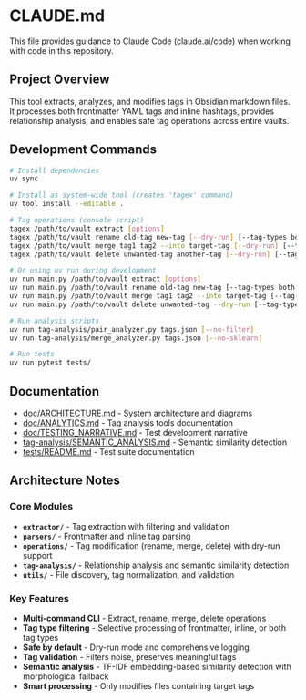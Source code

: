 # CLAUDE.md

This file provides guidance to Claude Code (claude.ai/code) when working with code in this repository.

## Project Overview

This tool extracts, analyzes, and modifies tags in Obsidian markdown files. It processes both frontmatter YAML tags and inline hashtags, provides relationship analysis, and enables safe tag operations across entire vaults.

## Development Commands

```bash
# Install dependencies
uv sync

# Install as system-wide tool (creates 'tagex' command)
uv tool install --editable .

# Tag operations (console script)
tagex /path/to/vault extract [options]
tagex /path/to/vault rename old-tag new-tag [--dry-run] [--tag-types both|frontmatter|inline]
tagex /path/to/vault merge tag1 tag2 --into target-tag [--dry-run] [--tag-types both|frontmatter|inline]
tagex /path/to/vault delete unwanted-tag another-tag [--dry-run] [--tag-types both|frontmatter|inline]

# Or using uv run during development
uv run main.py /path/to/vault extract [options]
uv run main.py /path/to/vault rename old-tag new-tag [--tag-types both|frontmatter|inline]
uv run main.py /path/to/vault merge tag1 tag2 --into target-tag [--tag-types both|frontmatter|inline]
uv run main.py /path/to/vault delete unwanted-tag --dry-run [--tag-types both|frontmatter|inline]

# Run analysis scripts  
uv run tag-analysis/pair_analyzer.py tags.json [--no-filter]
uv run tag-analysis/merge_analyzer.py tags.json [--no-sklearn]

# Run tests
uv run pytest tests/
```

## Documentation

- [doc/ARCHITECTURE.md](doc/ARCHITECTURE.md) - System architecture and diagrams
- [doc/ANALYTICS.md](doc/ANALYTICS.md) - Tag analysis tools documentation
- [doc/TESTING_NARRATIVE.md](doc/TESTING_NARRATIVE.md) - Test development narrative
- [tag-analysis/SEMANTIC_ANALYSIS.md](tag-analysis/SEMANTIC_ANALYSIS.md) - Semantic similarity detection
- [tests/README.md](tests/README.md) - Test suite documentation

## Architecture Notes

### Core Modules

- **`extractor/`** - Tag extraction with filtering and validation
- **`parsers/`** - Frontmatter and inline tag parsing
- **`operations/`** - Tag modification (rename, merge, delete) with dry-run support
- **`tag-analysis/`** - Relationship analysis and semantic similarity detection
- **`utils/`** - File discovery, tag normalization, and validation

### Key Features

- **Multi-command CLI** - Extract, rename, merge, delete operations
- **Tag type filtering** - Selective processing of frontmatter, inline, or both tag types
- **Safe by default** - Dry-run mode and comprehensive logging
- **Tag validation** - Filters noise, preserves meaningful tags
- **Semantic analysis** - TF-IDF embedding-based similarity detection with morphological fallback
- **Smart processing** - Only modifies files containing target tags